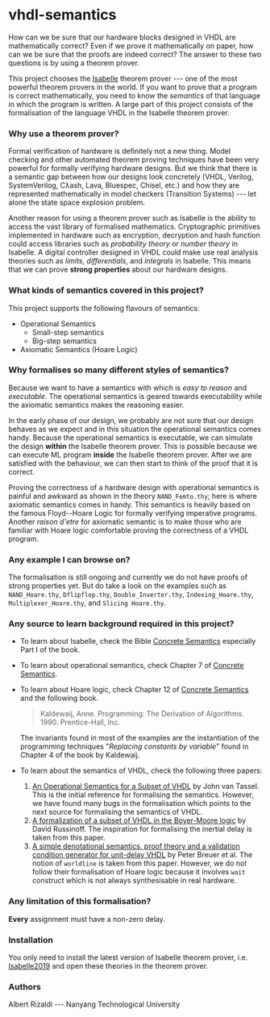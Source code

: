 # vhdl-semantics

How can we be sure that our hardware blocks designed in VHDL are mathematically correct? Even if we prove it mathematically on paper, how can we be sure that the proofs are indeed correct? The answer to these two questions is by using a theorem prover. 

This project chooses the [Isabelle][isabelle-link] theorem prover --- one of the most powerful theorem provers in the world. If you want to prove that a program is correct mathematically, you need to know the *semantics* of that language in which the program is written. A large part of this project consists of the formalisation of the language VHDL in the Isabelle theorem prover.

### Why use a theorem prover? 

Formal verification of hardware is definitely not a new thing. Model checking and other automated theorem proving techniques have been very powerful for formally verifying hardware designs. But we think that there is a semantic gap between how our designs look concretely (VHDL, Verilog, SystemVerilog, Cλash, Lava, Bluespec, Chisel, etc.) and how they are represented mathematically in model checkers (Transition Systems) --- let alone the state space explosion problem. 

Another reason for using a theorem prover such as Isabelle is the ability to access the vast library of formalised mathematics. Cryptographic primitives implemented in hardware such as encryption, decryption and hash function could access libraries such as _probability theory_ or _number theory_ in Isabelle. A digital  controller designed in VHDL could make use real analysis theories such as _limits_, _differentials_, and _integrals_ in Isabelle. This means that we can prove **strong properties** about our hardware designs.

### What kinds of semantics covered in this project? 

This project supports the following flavours of semantics: 

* Operational Semantics
  * Small-step semantics
  * Big-step semantics
* Axiomatic Semantics (Hoare Logic)

### Why formalises so many different styles of semantics?

Because we want to have a semantics with which is _easy to reason_ and _executable_. The operational semantics is geared towards executability while the axiomatic  semantics makes the reasoning easier. 

In the early phase of our design, we probably are not sure that our design behaves as we expect and in this situation the operational semantics comes handy. Because the operational semantics is executable, we can simulate the design **within** the Isabelle theorem prover. This is possible because we can execute ML program  **inside** the Isabelle theorem prover. After we are satisfied with the behaviour, we can then start to think of the proof that it is correct. 

Proving the correctness of a hardware design with operational semantics is painful and awkward as shown in the theory `NAND_Femto.thy`; here is where axiomatic semantics comes in handy. This semantics is heavily based on the famous Floyd--Hoare Logic for formally verifying imperative programs. Another _raison d'etre_ for axiomatic semantic is to make those who are familiar with Hoare logic comfortable proving the correctness of a VHDL program.

### Any example I can browse on? 

The formalisation is still ongoing and currently we do not have proofs of strong properties yet. But do take a look on the examples such as `NAND_Hoare.thy`, `Dflipflop.thy`, `Double_Inverter.thy`, `Indexing_Hoare.thy`, `Multiplexer_Hoare.thy`, and `Slicing Hoare.thy`. 

### Any source to learn background required in this project?

* To learn about Isabelle, check the Bible [Concrete Semantics][conc-semantics] especially Part I of the book.
* To learn about operational semantics, check Chapter 7 of [Concrete Semantics][conc-semantics].
* To learn about Hoare logic, check Chapter 12 of [Concrete Semantics][conc-semantics] and the following book.
    > Kaldewaij, Anne. Programming: The Derivation of Algorithms. 1990. Prentice-Hall, Inc.

    The invariants found in most of the examples are the instantiation of the programming techniques "_Replacing constants by variable_" found in Chapter 4 of the book by Kaldewaij.
* To learn about the semantics of VHDL, check the following three papers:
    1. [An Operational Semantics for a Subset of VHDL](https://link.springer.com/chapter/10.1007/978-1-4615-2237-9_4) by John van Tassel.
    This is the initial reference for formalising the semantics. However, we have found many bugs in the formalisation which points to the next source for formalising the semantics of VHDL.
    2. [A formalization of a subset of VHDL in the Boyer-Moore logic](https://link.springer.com/article/10.1007/BF01383871) by David Russinoff.
    The inspiration for formalising the inertial delay is taken from this paper. 
    3. [A simple denotational semantics, proof theory and a validation condition generator for unit-delay VHDL](https://link.springer.com/article/10.1007/BF01383872) by Peter Breuer et al. 
    The notion of `worldline` is taken from this paper. However, we do not follow their formalisation of Hoare logic because it involves `wait` construct which is not always synthesisable in real hardware. 

### Any limitation of this formalisation?  

**Every** assignment must have a non-zero delay.

### Installation

You only need to install the latest version of Isabelle theorem prover, i.e. [Isabelle2019][isabelle-link] and open these theories in the theorem prover. 

### Authors 

Albert Rizaldi --- Nanyang Technological University

[isabelle-link]: https://isabelle.in.tum.de/
[conc-semantics]: http://www.concrete-semantics.org/
